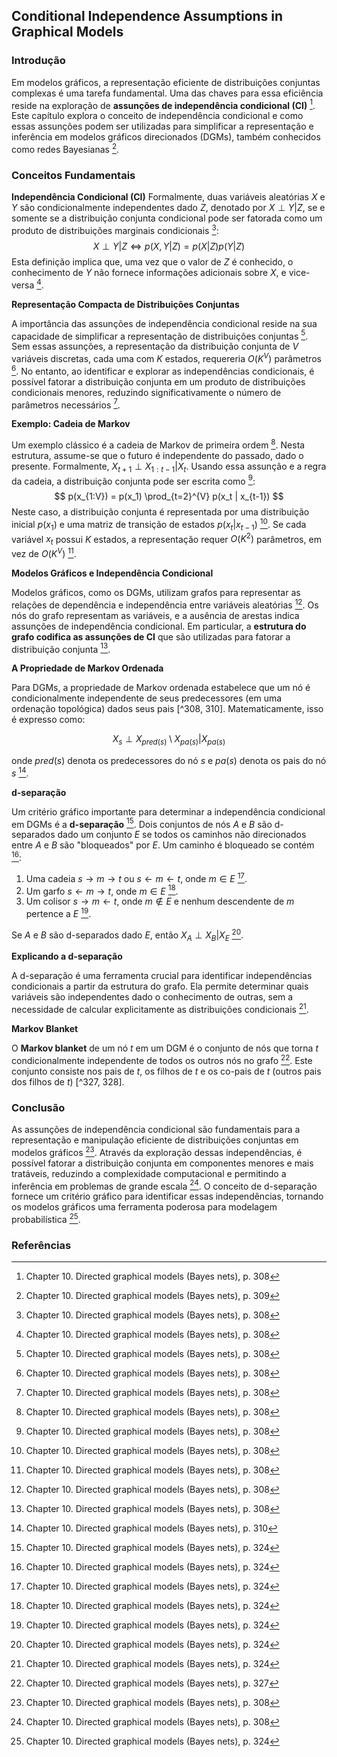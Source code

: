 ## Conditional Independence Assumptions in Graphical Models

### Introdução
Em modelos gráficos, a representação eficiente de distribuições conjuntas complexas é uma tarefa fundamental. Uma das chaves para essa eficiência reside na exploração de **assunções de independência condicional (CI)** [^308]. Este capítulo explora o conceito de independência condicional e como essas assunções podem ser utilizadas para simplificar a representação e inferência em modelos gráficos direcionados (DGMs), também conhecidos como redes Bayesianas [^309].

### Conceitos Fundamentais

**Independência Condicional (CI)**
Formalmente, duas variáveis aleatórias $X$ e $Y$ são condicionalmente independentes dado $Z$, denotado por $X \perp Y | Z$, se e somente se a distribuição conjunta condicional pode ser fatorada como um produto de distribuições marginais condicionais [^308]:
$$ X \perp Y | Z \Leftrightarrow p(X, Y | Z) = p(X | Z)p(Y | Z) $$
Esta definição implica que, uma vez que o valor de $Z$ é conhecido, o conhecimento de $Y$ não fornece informações adicionais sobre $X$, e vice-versa [^308].

**Representação Compacta de Distribuições Conjuntas**

A importância das assunções de independência condicional reside na sua capacidade de simplificar a representação de distribuições conjuntas [^308]. Sem essas assunções, a representação da distribuição conjunta de $V$ variáveis discretas, cada uma com $K$ estados, requereria $O(K^V)$ parâmetros [^308]. No entanto, ao identificar e explorar as independências condicionais, é possível fatorar a distribuição conjunta em um produto de distribuições condicionais menores, reduzindo significativamente o número de parâmetros necessários [^308].

**Exemplo: Cadeia de Markov**

Um exemplo clássico é a cadeia de Markov de primeira ordem [^308]. Nesta estrutura, assume-se que o futuro é independente do passado, dado o presente. Formalmente, $X_{t+1} \perp X_{1:t-1} | X_t$.  Usando essa assunção e a regra da cadeia, a distribuição conjunta pode ser escrita como [^308]:
$$ p(x_{1:V}) = p(x_1) \prod_{t=2}^{V} p(x_t | x_{t-1}) $$
Neste caso, a distribuição conjunta é representada por uma distribuição inicial $p(x_1)$ e uma matriz de transição de estados $p(x_t | x_{t-1})$ [^308]. Se cada variável $x_t$ possui $K$ estados, a representação requer $O(K^2)$ parâmetros, em vez de $O(K^V)$ [^308].

**Modelos Gráficos e Independência Condicional**

Modelos gráficos, como os DGMs, utilizam grafos para representar as relações de dependência e independência entre variáveis aleatórias [^308]. Os nós do grafo representam as variáveis, e a ausência de arestas indica assunções de independência condicional. Em particular, a **estrutura do grafo codifica as assunções de CI** que são utilizadas para fatorar a distribuição conjunta [^308].

**A Propriedade de Markov Ordenada**

Para DGMs, a propriedade de Markov ordenada estabelece que um nó é condicionalmente independente de seus predecessores (em uma ordenação topológica) dados seus pais [^308, 310]. Matematicamente, isso é expresso como:

$$ X_s \perp X_{pred(s)} \setminus X_{pa(s)} | X_{pa(s)} $$

onde $pred(s)$ denota os predecessores do nó $s$ e $pa(s)$ denota os pais do nó $s$ [^310].

**d-separação**

Um critério gráfico importante para determinar a independência condicional em DGMs é a **d-separação** [^324]. Dois conjuntos de nós $A$ e $B$ são d-separados dado um conjunto $E$ se todos os caminhos não direcionados entre $A$ e $B$ são "bloqueados" por $E$. Um caminho é bloqueado se contém [^324]:

1.  Uma cadeia $s \rightarrow m \rightarrow t$ ou $s \leftarrow m \leftarrow t$, onde $m \in E$ [^324].
2.  Um garfo $s \leftarrow m \rightarrow t$, onde $m \in E$ [^324].
3.  Um colisor $s \rightarrow m \leftarrow t$, onde $m \notin E$ e nenhum descendente de $m$ pertence a $E$ [^324].

Se $A$ e $B$ são d-separados dado $E$, então $X_A \perp X_B | X_E$ [^324].

**Explicando a d-separação**

A d-separação é uma ferramenta crucial para identificar independências condicionais a partir da estrutura do grafo. Ela permite determinar quais variáveis são independentes dado o conhecimento de outras, sem a necessidade de calcular explicitamente as distribuições condicionais [^324].

**Markov Blanket**

O **Markov blanket** de um nó $t$ em um DGM é o conjunto de nós que torna $t$ condicionalmente independente de todos os outros nós no grafo [^327]. Este conjunto consiste nos pais de $t$, os filhos de $t$ e os co-pais de $t$ (outros pais dos filhos de $t$) [^327, 328].

### Conclusão

As assunções de independência condicional são fundamentais para a representação e manipulação eficiente de distribuições conjuntas em modelos gráficos [^308]. Através da exploração dessas independências, é possível fatorar a distribuição conjunta em componentes menores e mais tratáveis, reduzindo a complexidade computacional e permitindo a inferência em problemas de grande escala [^308]. O conceito de d-separação fornece um critério gráfico para identificar essas independências, tornando os modelos gráficos uma ferramenta poderosa para modelagem probabilística [^324].

### Referências
[^308]: Chapter 10. Directed graphical models (Bayes nets), p. 308
[^309]: Chapter 10. Directed graphical models (Bayes nets), p. 309
[^310]: Chapter 10. Directed graphical models (Bayes nets), p. 310
[^324]: Chapter 10. Directed graphical models (Bayes nets), p. 324
[^327]: Chapter 10. Directed graphical models (Bayes nets), p. 327
[^328]: Chapter 10. Directed graphical models (Bayes nets), p. 328
<!-- END -->